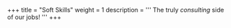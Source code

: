 +++
title = "Soft Skills"
weight = 1
description = '''
The truly *consulting* side of our jobs!
'''
+++

